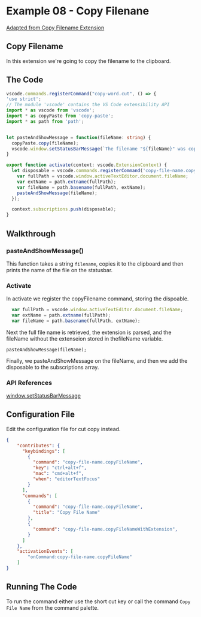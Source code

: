 # Example 08 - Copy Filenane

[Adapted from Copy Filename Extension](https://github.com/nemesv/vscode-copy-file-name)

## Copy Filename

In this extension we're going to copy the filename to the clipboard.

## The Code

```typescript
vscode.commands.registerCommand("copy-word.cut", () => {
'use strict';
// The module 'vscode' contains the VS Code extensibility API
import * as vscode from 'vscode';
import * as copyPaste from 'copy-paste';
import * as path from 'path';


let pasteAndShowMessage = function(fileName: string) {
  copyPaste.copy(fileName);
  vscode.window.setStatusBarMessage(`The filename "${fileName}" was copied to the clipboard.`, 3000);
}

export function activate(context: vscode.ExtensionContext) {
  let disposable = vscode.commands.registerCommand('copy-file-name.copyFileName', () => {
    var fullPath = vscode.window.activeTextEditor.document.fileName;
    var extName = path.extname(fullPath);
    var fileName = path.basename(fullPath, extName);
    pasteAndShowMessage(fileName);
  });

  context.subscriptions.push(disposable);
}
```

## Walkthrough

### pasteAndShowMessage()

This function takes a string `filename`, copies it to the clipboard and then
prints the name of the file on the statusbar.

### Activate

In activate we register the copyFilename command, storing the dispoable. 

```typescript
  var fullPath = vscode.window.activeTextEditor.document.fileName;
  var extName = path.extname(fullPath);
  var fileName = path.basename(fullPath, extName);
```

Next the full file name is retrieved, the extension is parsed, and the fileName
without the extenseion stored in thefileName variable.

`pasteAndShowMessage(fileName);`

Finally, we pasteAndShowMessage on the fileName, and then we add the disposable
to the subscriptions array.

### API References

[window.setStatusBarMessage](https://code.visualstudio.com/docs/extensionAPI/vscode-api#window.setStatusBarMessage)

## Configuration File

Edit the configuration file for cut copy instead.

```json
{
    "contributes": {
      "keybindings": [
        {
          "command": "copy-file-name.copyFileName",
          "key": "ctrl+alt+f",
          "mac": "cmd+alt+f",
          "when": "editorTextFocus"
        }
      ],
      "commands": [
        {
          "command": "copy-file-name.copyFileName",
          "title": "Copy File Name"
        },
        {
          "command": "copy-file-name.copyFileNameWithExtension",
        }
      ]
    },
    "activationEvents": [
        "onCommand:copy-file-name.copyFileName"
    ]
}
```

## Running The Code

To run the command either use the short cut key or call the command
`Copy File Name` from the command palette.
